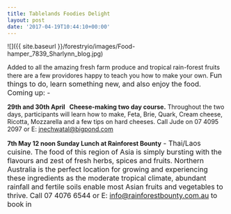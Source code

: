 ```yaml
---
title: Tablelands Foodies Delight
layout: post
date: '2017-04-19T10:44:10+00:00'
---
```



![]({{ site.baseurl }}/forestryio/images/Food-hamper_7839_Sharlynn_blog.jpg)




Added to all the amazing fresh farm produce and tropical rain-forest fruits there are a few providores happy to teach you how to make your own. <span style="font-size: 1rem;">Fun things to do, learn something new, and also enjoy the food. Coming up: -</span>

**29th and 30th April   Cheese-making two day course.** Throughout the two days, participants will learn how to make, Feta, Brie, Quark, Cream cheese, Ricotta, Mozzarella and a few tips on hard cheeses. Call Jude on 07 4095 2097 or E: [jnechwatal@bigpond.com](mailto:jnechwatal@bigpond.com)

**7th May 12 noon Sunday Lunch at Rainforest Bounty**<span style="font-size: 1rem;"> - Thai/Laos cuisine.&nbsp;</span><span style="font-size: 1rem;">The food of this region of Asia is simply bursting with the flavours and zest of fresh herbs, spices and fruits. Northern Australia is the perfect location for growing and experiencing these ingredients as the moderate tropical climate, abundant rainfall and fertile soils enable most Asian fruits and vegetables to thrive. Call 0</span><span style="font-size: 1rem;">7 4076 6544 or&nbsp;</span><span style="font-size: 1rem;">E: <a href="mailto:info@rainforestbounty.com.au">info@rainforestbounty.com.au</a> to book in</span>